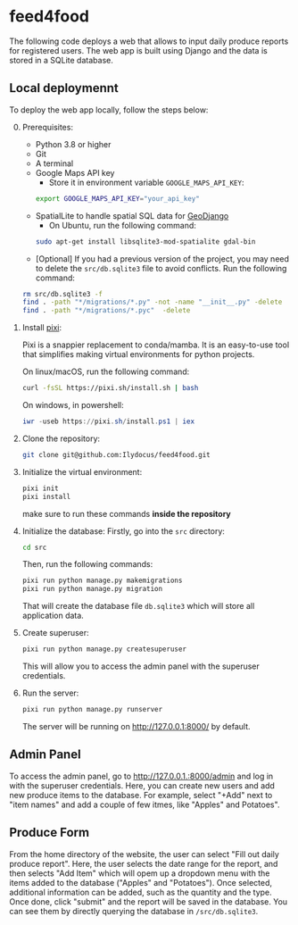 # feed4food

The following code deploys a web that allows to input daily produce reports for registered users. 
The web app is built using Django and the data is stored in a SQLite database.

## Local deploymennt 

To deploy the web app locally, follow the steps below:

0. Prerequisites:
    - Python 3.8 or higher
    - Git
    - A terminal
    - Google Maps API key
        - Store it in environment variable `GOOGLE_MAPS_API_KEY`:
        ```bash
        export GOOGLE_MAPS_API_KEY="your_api_key"
        ```
    - SpatialLite to handle spatial SQL data for [GeoDjango](https://docs.djangoproject.com/en/5.1/ref/contrib/gis/install/spatialite/#installing-spatialite)
        - On Ubuntu, run the following command:
        ```bash
        sudo apt-get install libsqlite3-mod-spatialite gdal-bin
        ```
    - [Optional] If you had a previous version of the project, you may need to delete the `src/db.sqlite3` file to avoid conflicts. 
    Run the following command:
    ```bash
    rm src/db.sqlite3 -f
    find . -path "*/migrations/*.py" -not -name "__init__.py" -delete 
    find . -path "*/migrations/*.pyc"  -delete
    ```

1. Install [pixi](https://pixi.sh/dev/):

    Pixi is a snappier replacement to conda/mamba. 
    It is an easy-to-use tool that simplifies making virtual environments for python projects. 

    On linux/macOS, run the following command:
    ```bash
    curl -fsSL https://pixi.sh/install.sh | bash
    ```
    On windows, in powershell:
    ```powershell
    iwr -useb https://pixi.sh/install.ps1 | iex
    ```

2. Clone the repository:
    ```bash
    git clone git@github.com:Ilydocus/feed4food.git
    ```

3. Initialize the virtual environment:
    ```bash
    pixi init
    pixi install
    ```
    make sure to run these commands **inside the repository**

4. Initialize the database:
    Firstly, go into the `src` directory:
    ```bash
    cd src
    ```
    Then, run the following commands:

    ```bash
    pixi run python manage.py makemigrations
    pixi run python manage.py migration
    ```
    That will create the database file `db.sqlite3` which will store all application data.

5. Create superuser:
    ```bash
    pixi run python manage.py createsuperuser
    ```
    This will allow you to access the admin panel with the superuser credentials.

6. Run the server:
    ```bash
    pixi run python manage.py runserver
    ```
    The server will be running on http://127.0.0.1:8000/ by default. 

## Admin Panel

To access the admin panel, go to http://127.0.0.1.:8000/admin and log in with the superuser credentials.
Here, you can create new users and add new produce items to the database.
For example, select "+Add" next to "item names" and add a couple of few itmes, like "Apples" and Potatoes". 

## Produce Form

From the home directory of the website, the user can select "Fill out daily produce report". 
Here, the user selects the date range for the report, and then selects "Add Item" which will opem up a dropdown menu with the items added to the database ("Apples" and "Potatoes").
Once selected, additional information can be added, such as the quantity and the type. 
Once done, click "submit" and the report will be saved in the database. 
You can see them by directly querying the database in `/src/db.sqlite3`. 
